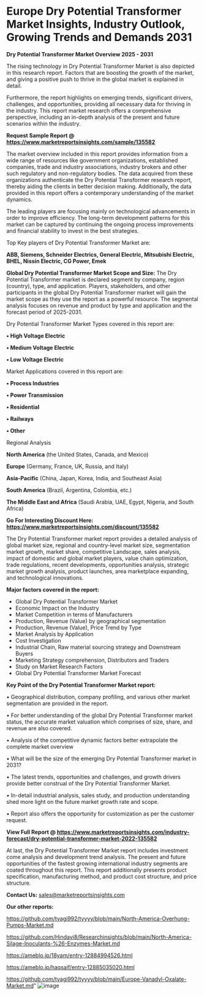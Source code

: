 # Europe Dry Potential Transformer Market Insights, Industry Outlook, Growing Trends and Demands 2031

<Strong> Dry Potential Transformer Market Overview 2025 - 2031</strong>

The rising technology in Dry Potential Transformer Market is also depicted in this research report. Factors that are boosting the growth of the market, and giving a positive push to thrive in the global market is explained in detail.

Furthermore, the report highlights on emerging trends, significant drivers, challenges, and opportunities, providing all necessary data for thriving in the industry. This report market research offers a comprehensive perspective, including an in-depth analysis of the present and future scenarios within the industry.

<strong>Request Sample Report @ <a href=https://www.marketreportsinsights.com/sample/135582>https://www.marketreportsinsights.com/sample/135582</a></strong>

The market overview included in this report provides information from a wide range of resources like government organizations, established companies, trade and industry associations, industry brokers and other such regulatory and non-regulatory bodies. The data acquired from these organizations authenticate the Dry Potential Transformer research report, thereby aiding the clients in better decision making. Additionally, the data provided in this report offers a contemporary understanding of the market dynamics.

The leading players are focusing mainly on technological advancements in order to improve efficiency. The long-term development patterns for this market can be captured by continuing the ongoing process improvements and financial stability to invest in the best strategies.

Top Key players of Dry Potential Transformer Market are:

<strong>ABB, Siemens, Schneider Electrics, General Electric, Mitsubishi Electric, BHEL, Nissin Electric, CG Power, Emek</strong>

<strong><b>Global Dry Potential Transformer Market Scope and Size:</b></strong>
The Dry Potential Transformer market is declared segment by company, region (country), type, and application. Players, stakeholders, and other participants in the global Dry Potential Transformer market will gain the market scope as they use the report as a powerful resource. The segmental analysis focuses on revenue and product by type and application and the forecast period of 2025-2031.

Dry Potential Transformer Market Types covered in this report are:

<strong>• High Voltage Electric

• Medium Voltage Electric

• Low Voltage Electric</strong>

Market Applications covered in this report are:

<strong>• Process Industries

• Power Transmission

• Residential

• Railways

• Other</strong> 

Regional Analysis

<strong>North America</strong> (the United States, Canada, and Mexico)

<strong>Europe</strong> (Germany, France, UK, Russia, and Italy)

<strong>Asia-Pacific</strong> (China, Japan, Korea, India, and Southeast Asia)

<strong>South America</strong> (Brazil, Argentina, Colombia, etc.)

<strong>The Middle East and Africa</strong> (Saudi Arabia, UAE, Egypt, Nigeria, and South Africa)

<strong>Go For Interesting Discount Here: <a href=https://www.marketreportsinsights.com/discount/135582>https://www.marketreportsinsights.com/discount/135582</a></strong>

The Dry Potential Transformer market report provides a detailed analysis of global market size, regional and country-level market size, segmentation market growth, market share, competitive Landscape, sales analysis, impact of domestic and global market players, value chain optimization, trade regulations, recent developments, opportunities analysis, strategic market growth analysis, product launches, area marketplace expanding, and technological innovations.

<strong><b>Major factors covered in the report:</b></strong>
<ul>
  <li>Global Dry Potential Transformer Market </li>
  <li>Economic Impact on the Industry</li>
  <li>Market Competition in terms of Manufacturers</li>
  <li>Production, Revenue (Value) by geographical segmentation</li>
  <li>Production, Revenue (Value), Price Trend by Type</li>
  <li>Market Analysis by Application</li>
  <li>Cost Investigation</li>
  <li>Industrial Chain, Raw material sourcing strategy and Downstream Buyers</li>
  <li>Marketing Strategy comprehension, Distributors and Traders</li>
  <li>Study on Market Research Factors</li>
  <li>Global Dry Potential Transformer Market Forecast</li>
</ul>

<strong><b>Key Point of the Dry Potential Transformer Market report:</b></strong>

• Geographical distribution, company profiling, and various other market segmentation are provided in the report.

• For better understanding of the global Dry Potential Transformer market status, the accurate market valuation which comprises of size, share, and revenue are also covered.

• Analysis of the competitive dynamic factors better extrapolate the complete market overview

• What will be the size of the emerging Dry Potential Transformer market in 2031?

• The latest trends, opportunities and challenges, and growth drivers provide better construal of the Dry Potential Transformer Market.

• In-detail industrial analysis, sales study, and production understanding shed more light on the future market growth rate and scope.

• Report also offers the opportunity for customization as per the customer request.

<strong><b>View Full Report @ <a href=https://www.marketreportsinsights.com/industry-forecast/dry-potential-transformer-market-2022-135582>https://www.marketreportsinsights.com/industry-forecast/dry-potential-transformer-market-2022-135582</a></b></strong>


At last, the Dry Potential Transformer Market report includes investment come analysis and development trend analysis. The present and future opportunities of the fastest growing international industry segments are coated throughout this report. This report additionally presents product specification, manufacturing method, and product cost structure, and price structure.

<strong>Contact Us:</strong>
sales@marketreportsinsights.com

<strong>Our other reports:</strong>

<a href=https://github.com/tyagi992/tyyyy/blob/main/North-America-Overhung-Pumps-Market.md>https://github.com/tyagi992/tyyyy/blob/main/North-America-Overhung-Pumps-Market.md</a>

<a href=https://github.com/Hindavi8/Researchinsights/blob/main/North-America-Silage-Inoculants-%26-Enzymes-Market.md>https://github.com/Hindavi8/Researchinsights/blob/main/North-America-Silage-Inoculants-%26-Enzymes-Market.md</a>

<a href=https://ameblo.jp/18yam/entry-12884994526.html>https://ameblo.jp/18yam/entry-12884994526.html</a>

<a href=https://ameblo.jp/haqsaif/entry-12885035020.html>https://ameblo.jp/haqsaif/entry-12885035020.html</a>

<a href=https://github.com/tyagi992/tyyyy/blob/main/Europe-Vanadyl-Oxalate-Market.md>https://github.com/tyagi992/tyyyy/blob/main/Europe-Vanadyl-Oxalate-Market.md</a>"
![image](https://github.com/user-attachments/assets/768525a9-971e-4558-8863-f30838948f2b)
